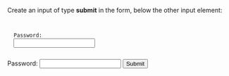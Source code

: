 Create an input of type **submit** in the form, below the other input element:

<codeblock language="html" type="exercise" testMode="fixedInput">
<code>
<form>
  <label>Password: </label>
  <input type="password">
</form>
</code>

<solution>
<form>
  <label>Password: </label>
  <input type="password">
  <input type="submit">
</form>
</solution>
</codeblock>